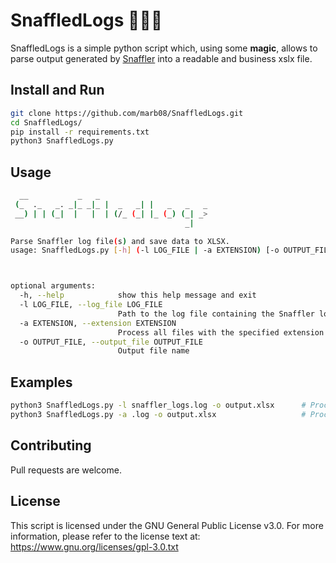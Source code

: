 # SnaffledLogs 🧙‍♂️📝
SnaffledLogs is a simple python script which, using some **magic**, allows to parse output generated by [Snaffler](https://github.com/SnaffCon/Snaffler) into a readable and business xslx file.

## Install and Run
```bash
git clone https://github.com/marb08/SnaffledLogs.git
cd SnaffledLogs/
pip install -r requirements.txt
python3 SnaffledLogs.py
```

## Usage
```bash
  __           _   _                         
 (_  ._   _. _|_ _|_ |  _   _| |   _   _   _ 
 __) | | (_|  |   |  | (/_ (_| |_ (_) (_| _> 
                                       _|                        

Parse Snaffler log file(s) and save data to XLSX.
usage: SnaffledLogs.py [-h] (-l LOG_FILE | -a EXTENSION) [-o OUTPUT_FILE]



optional arguments:
  -h, --help            show this help message and exit
  -l LOG_FILE, --log_file LOG_FILE
                        Path to the log file containing the Snaffler logs
  -a EXTENSION, --extension EXTENSION
                        Process all files with the specified extension in the current directory
  -o OUTPUT_FILE, --output_file OUTPUT_FILE
                        Output file name
```
## Examples
```bash
python3 SnaffledLogs.py -l snaffler_logs.log -o output.xlsx      # Process the logs contained in snaffle_logs.log file.
python3 SnaffledLogs.py -a .log -o output.xlsx                   # Process all the files with .log extension in current directory.
```
## Contributing
Pull requests are welcome.

## License
This script is licensed under the GNU General Public License v3.0.
For more information, please refer to the license text at: https://www.gnu.org/licenses/gpl-3.0.txt
